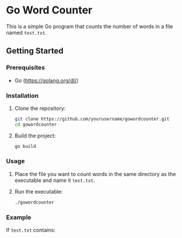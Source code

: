 # Go Word Counter

This is a simple Go program that counts the number of words in a file named `test.txt`.

## Getting Started

### Prerequisites

- Go (https://golang.org/dl/)

### Installation

1. Clone the repository:
    ```sh
    git clone https://github.com/yourusername/gowordcounter.git
    cd gowordcounter
    ```

2. Build the project:
    ```sh
    go build
    ```

### Usage

1. Place the file you want to count words in the same directory as the executable and name it `test.txt`.

2. Run the executable:
    ```sh
    ./gowordcounter
    ```

### Example

If `test.txt` contains: